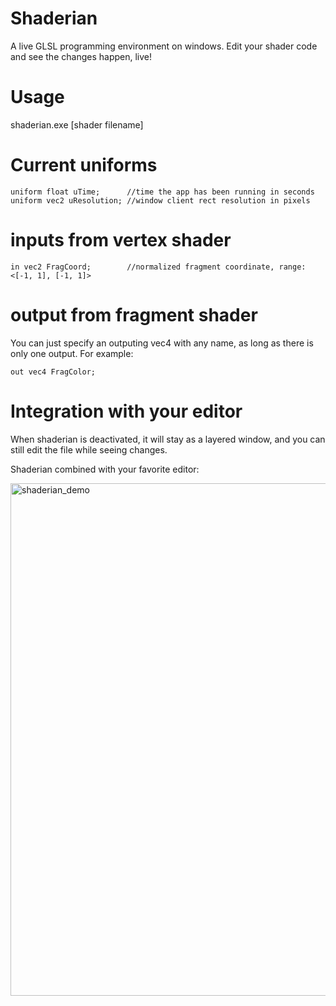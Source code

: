 # Shaderian

A live GLSL programming environment on windows. Edit your shader code and see the changes happen, live!

# Usage

shaderian.exe [shader filename]

# Current uniforms 

```
uniform float uTime;      //time the app has been running in seconds
uniform vec2 uResolution; //window client rect resolution in pixels
```

# inputs from vertex shader

```
in vec2 FragCoord;        //normalized fragment coordinate, range: <[-1, 1], [-1, 1]>
```

# output from fragment shader

You can just specify an outputing vec4 with any name, as long as there is only one output.
For example:

```
out vec4 FragColor;
```

# Integration with your editor

When shaderian is deactivated, it will stay as a layered window, and you can still edit the file while seeing changes. 


Shaderian combined with your favorite editor:

<img width="820" alt="shaderian_demo" src="https://user-images.githubusercontent.com/16845654/33856681-bb18d78c-de7d-11e7-97af-792efa8b5d73.PNG">
